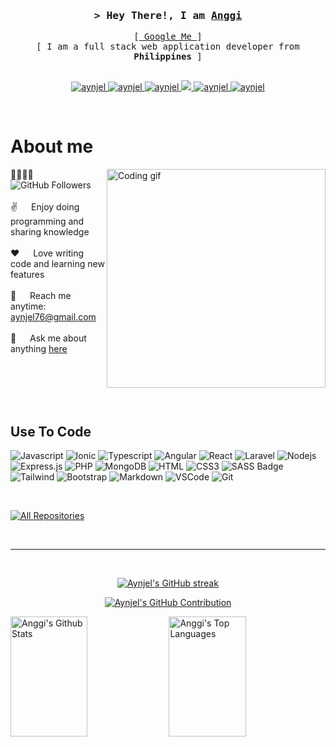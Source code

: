 
<!-- Intro  -->
<h3 align="center"><samp>&gt; Hey There!, I am <b><a target="_blank" href="https://aynjel.com">Anggi</a></b></samp></h3>

<p align="center"> 
  <samp>
    [<a href="https://www.google.com/search?q=angel+niño+ortega"> Google Me </a>]
    <br>
    [ I am a full stack web application developer from <b>Philippines</b> ]
    <br>
    <br>
  </samp>
</p>

<p align="center">
 <a href="https://aynjel.com" target="blank">
  <img src="https://img.shields.io/badge/Website-DC143C?style=for-the-badge&logo=medium&logoColor=white" alt="aynjel" />
 </a>
 <a href="https://ph.linkedin.com/in/angel-ni%C3%B1o-ortega-947b32252" target="_blank">
  <img src="https://img.shields.io/badge/LinkedIn-0077B5?style=for-the-badge&logo=linkedin&logoColor=white" alt="aynjel"/>
 </a>
 <a href="https://dev.to/aynjel" target="_blank">
  <img src="https://img.shields.io/badge/dev.to-0A0A0A?style=for-the-badge&logo=dev.to&logoColor=white" alt="aynjel" />
 </a>
 <a href="https://twitter.com/aynjel17" target="_blank">
  <img src="https://img.shields.io/badge/Twitter-1DA1F2?style=for-the-badge&logo=twitter&logoColor=white" />
 </a>
 <a href="https://instagram.com/" target="_blank">
  <img src="https://img.shields.io/badge/Instagram-fe4164?style=for-the-badge&logo=instagram&logoColor=white" alt="aynjel" />
 </a> 
 <a href="https://facebook.com/" target="_blank">
  <img src="https://img.shields.io/badge/Facebook-20BEFF?&style=for-the-badge&logo=facebook&logoColor=white" alt="aynjel"  />
  </a> 
</p>
<br />

<!-- About Section -->
 # About me

<p>
 <img align="right" width="350" src="/assets/programmer.gif" alt="Coding gif" />
  
 👨‍👨‍👧‍👧 &emsp; ![GitHub Followers](https://img.shields.io/github/followers/aynjel?style=social)<br/><br/>
 ✌️ &emsp; Enjoy doing programming and sharing knowledge <br/><br/>
 ❤️ &emsp; Love writing code and learning new features<br/><br/>
 📧 &emsp; Reach me anytime: aynjel76@gmail.com<br/><br/>
 💬 &emsp; Ask me about anything [here](https://github.com/aynjel/aynjel/issues)<br/><br/>
</p>

<br/>
<br/>
<br/>

## Use To Code
![Javascript](https://img.shields.io/badge/Javascript-F0DB4F?style=for-the-badge&logo=javascript&logoColor=F0DB4F&labelColor=000)
![Ionic](https://img.shields.io/badge/Ionic-blue?style=for-the-badge&logo=ionic&logoColor=blue&labelColor=000)
![Typescript](https://img.shields.io/badge/Typescript-007acc?style=for-the-badge&logo=typescript&logoColor=blue&labelColor=000)
![Angular](https://img.shields.io/badge/Angular-red?style=for-the-badge&logo=angular&logoColor=red&labelColor=000)
![React](https://img.shields.io/badge/-React-61DBFB?style=for-the-badge&logo=react&logoColor=61DBFB&labelColor=000)
![Laravel](https://img.shields.io/badge/Laravel-F05340?style=for-the-badge&logo=laravel&logoColor=ffffff&labelColor=000)
![Nodejs](https://img.shields.io/badge/Nodejs-3C873A?style=for-the-badge&logo=node.js&logoColor=3C873A&labelColor=000)
![Express.js](https://img.shields.io/badge/Express.js-ffffff?style=for-the-badge&logo=express&logoColor=fff&labelColor=000)
![PHP](https://img.shields.io/badge/Php-474a8a?style=for-the-badge&logo=php&logoColor=474a8a&labelColor=000)
![MongoDB](https://img.shields.io/badge/MongoDB-4EA94B?style=for-the-badge&logo=mongodb&logoColor=4EA94B&labelColor=000)
![HTML](https://img.shields.io/badge/HTML5-E34F26?style=for-the-badge&logo=html5&logoColor=E34F26&labelColor=000)
![CSS3](https://img.shields.io/badge/CSS3-1572B6?style=for-the-badge&logo=css3&logoColor=1572B6&labelColor=000)
![SASS Badge](https://img.shields.io/badge/Sass-CC6699?style=for-the-badge&logo=sass&logoColor=CC6699&labelColor=000)
![Tailwind](https://img.shields.io/badge/Tailwind_CSS-092749?style=for-the-badge&logo=tailwindcss&logoColor=092749&labelColor=000)
![Bootstrap](https://img.shields.io/badge/Bootstrap-563D7C?style=for-the-badge&logo=bootstrap&logoColor=563D7C&labelColor=000)
![Markdown](https://img.shields.io/badge/Markdown-000000?style=for-the-badge&logo=markdown&logoColor=white&labelColor=000)
![VSCode](https://img.shields.io/badge/Visual_Studio-0078d7?style=for-the-badge&logo=visual%20studio&logoColor=0078d7&labelColor=000)
![Git](https://img.shields.io/badge/Git-F05032?style=for-the-badge&logo=git&logoColor=F05032&labelColor=000)

<br/>

<!-- ## Top Open Source -
[![Web Projects](https://github-readme-stats.vercel.app/api/pin/?username=aynjel&repo=web-projects&border_color=7F3FBF&bg_color=0D1117&title_color=C9D1D9&text_color=8B949E&icon_color=7F3FBF)](https://github.com/aynjel/web-projects)
[![Al Folio](https://github-readme-stats.vercel.app/api/pin/?username=aynjel&repo=al-folio&border_color=7F3FBF&bg_color=0D1117&title_color=C9D1D9&text_color=8B949E&icon_color=7F3FBF)](https://github.com/aynjel/al-folio)
[![Al Siam Readme](https://github-readme-stats.vercel.app/api/pin/?username=aynjel&repo=aynjel&border_color=7F3FBF&bg_color=0D1117&title_color=C9D1D9&text_color=8B949E&icon_color=7F3FBF)](https://github.com/aynjel/aynjel)
[![Al Siam Teminal](https://github-readme-stats.vercel.app/api/pin/?username=aynjel&repo=aynjel.github.io&border_color=7F3FBF&bg_color=0D1117&title_color=C9D1D9&text_color=8B949E&icon_color=7F3FBF)](https://github.com/aynjel/aynjel.github.io) -->

<p align="left">
  <a href="https://github.com/aynjel?tab=repositories" target="_blank"><img alt="All Repositories" title="All Repositories" src="https://img.shields.io/badge/-All%20Repos-2962FF?style=for-the-badge&logo=koding&logoColor=white"/></a>
</p>

<br/>
<hr/>
<br/>

<p align="center">
  <a href="https://github.com/aynjel">
    <img src="https://github-readme-streak-stats.herokuapp.com/?user=aynjel&theme=radical&border=7F3FBF&background=0D1117" alt="Aynjel's GitHub streak"/>
  </a>
</p>

<p align="center">
  <a href="https://github.com/aynjel">
    <img src="https://github-profile-summary-cards.vercel.app/api/cards/profile-details?username=aynjel&theme=radical" alt="Aynjel's GitHub Contribution"/>
  </a>
</p>

<a> 
    <a href="https://github.com/aynjel"><img alt="Anggi's Github Stats" src="https://denvercoder1-github-readme-stats.vercel.app/api?username=aynjel&show_icons=true&count_private=true&theme=react&border_color=7F3FBF&bg_color=0D1117&title_color=F85D7F&icon_color=F8D866" height="192px" width="49.5%"/></a>
  <a href="https://github.com/aynjel"><img alt="Anggi's Top Languages" src="https://denvercoder1-github-readme-stats.vercel.app/api/top-langs/?username=aynjel&langs_count=8&layout=compact&theme=react&border_color=7F3FBF&bg_color=0D1117&title_color=F85D7F&icon_color=F8D866" height="192px" width="49.5%"/></a>
  <br/>
</a>


<!-- ![Al Siam's Graph](https://github-readme-activity-graph.vercel.app/graph?username=aynjel&custom_title=Al%20Siam's%20GitHub%20Activity%20Graph&bg_color=0D1117&color=7F3FBF&line=7F3FBF&point=7F3FBF&area_color=FFFFFF&title_color=FFFFFF&area=true) -->
